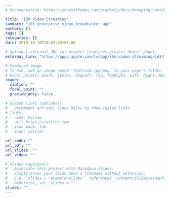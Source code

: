 ```yaml
---
# Documentation: https://sourcethemes.com/academic/docs/managing-content/

title: "IBM Video Streaming"
summary: "iOS enterprise video broadcaster app"
authors: []
tags: []
categories: []
date: 2019-10-18T10:52:59+02:00

# Optional external URL for project (replaces project detail page).
external_link: "https://apps.apple.com/lu/app/ibm-video-streaming/id1478683664"

# Featured image
# To use, add an image named `featured.jpg/png` to your page's folder.
# Focal points: Smart, Center, TopLeft, Top, TopRight, Left, Right, BottomLeft, Bottom, BottomRight.
image:
  caption: ""
  focal_point: ""
  preview_only: false

# Custom links (optional).
#   Uncomment and edit lines below to show custom links.
# links:
# - name: Follow
#   url: https://twitter.com
#   icon_pack: fab
#   icon: twitter

url_code: ""
url_pdf: ""
url_slides: ""
url_video: ""

# Slides (optional).
#   Associate this project with Markdown slides.
#   Simply enter your slide deck's filename without extension.
#   E.g. `slides = "example-slides"` references `content/slides/example-slides.md`.
#   Otherwise, set `slides = ""`.
slides: ""
---
```

